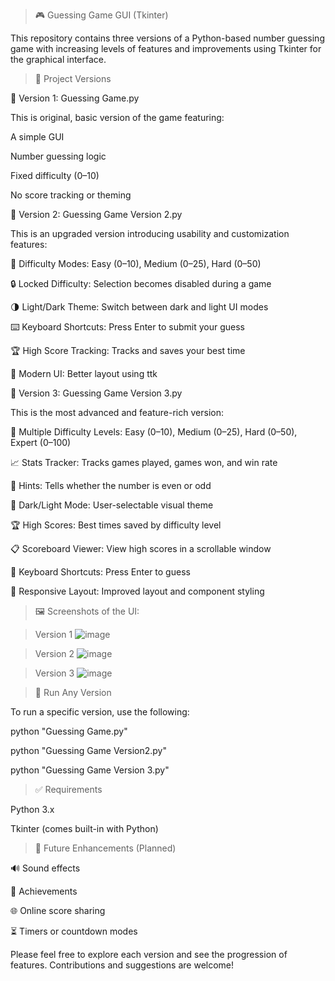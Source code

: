 > 🎮 Guessing Game GUI (Tkinter)

This repository contains three versions of a Python-based number guessing game with increasing levels of features and improvements using Tkinter for the graphical interface.


> 📁 Project Versions

🔹 Version 1: Guessing Game.py

This is original, basic version of the game featuring:

A simple GUI

Number guessing logic

Fixed difficulty (0–10)

No score tracking or theming

🔸 Version 2: Guessing Game Version 2.py

This is an upgraded version introducing usability and customization features:

🎯 Difficulty Modes: Easy (0–10), Medium (0–25), Hard (0–50)

🔒 Locked Difficulty: Selection becomes disabled during a game

🌗 Light/Dark Theme: Switch between dark and light UI modes

⌨️ Keyboard Shortcuts: Press Enter to submit your guess

🏆 High Score Tracking: Tracks and saves your best time

🎨 Modern UI: Better layout using ttk

🔺 Version 3: Guessing Game Version 3.py

This is the most advanced and feature-rich version:

🎯 Multiple Difficulty Levels: Easy (0–10), Medium (0–25), Hard (0–50), Expert (0–100)

📈 Stats Tracker: Tracks games played, games won, and win rate

🧠 Hints: Tells whether the number is even or odd

🌙 Dark/Light Mode: User-selectable visual theme

🏆 High Scores: Best times saved by difficulty level

📋 Scoreboard Viewer: View high scores in a scrollable window

🧩 Keyboard Shortcuts: Press Enter to guess

🧼 Responsive Layout: Improved layout and component styling


> 🖼️ Screenshots of the UI:

> Version 1
![image](https://github.com/user-attachments/assets/088d0334-7bce-42f3-93e1-857bb6a7d47d)


> Version 2
![image](https://github.com/user-attachments/assets/902aeb5b-1475-4c95-bb56-41309054b6b1)


> Version 3
![image](https://github.com/user-attachments/assets/e2d29ead-8cff-422c-8032-548dc0180320)


> 🚀 Run Any Version 

To run a specific version, use the following:

python "Guessing Game.py"

python "Guessing Game Version2.py"

python "Guessing Game Version 3.py"

> ✅ Requirements

Python 3.x

Tkinter (comes built-in with Python)

> 🧱 Future Enhancements (Planned)

🔊 Sound effects

🏅 Achievements

🌐 Online score sharing

⏳ Timers or countdown modes

Please feel free to explore each version and see the progression of features. Contributions and suggestions are welcome!
